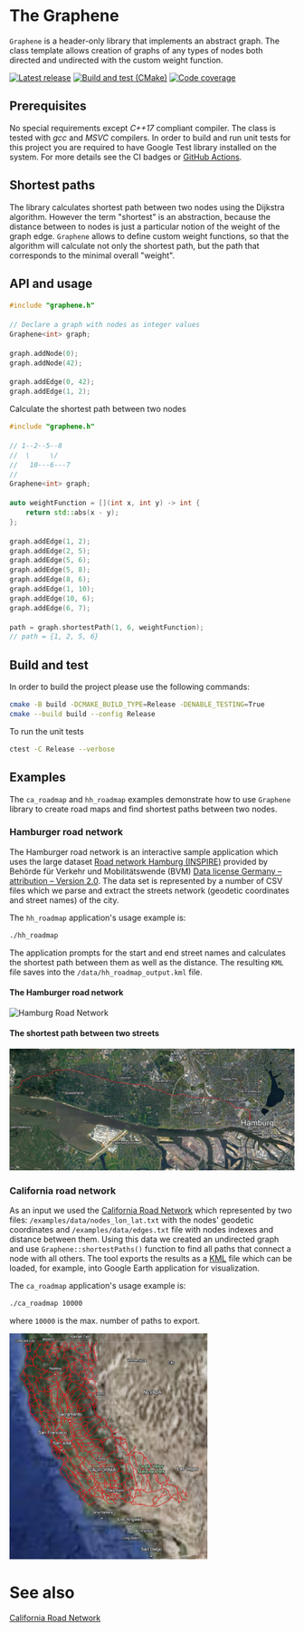 # The Graphene

`Graphene` is a header-only library that implements an abstract graph. The class template allows
creation of graphs of any types of nodes both directed and undirected with
the custom weight function.

[![Latest release](https://img.shields.io/github/v/release/vahancho/graphene?include_prereleases)](https://github.com/vahancho/graphene/releases)
[![Build and test (CMake)](https://github.com/vahancho/graphene/actions/workflows/cmake.yml/badge.svg)](https://github.com/vahancho/graphene/actions/workflows/cmake.yml)
[![Code coverage](https://codecov.io/gh/vahancho/graphene/graph/badge.svg?token=YLMFIEZBGG)](https://codecov.io/gh/vahancho/graphene)

## Prerequisites

No special requirements except *C++17* compliant compiler. The class is tested with
*gcc* and *MSVC* compilers. In order to build and run unit tests
for this project you are required to have Google Test library installed on the system.
For more details see the CI badges or [GitHub Actions](https://github.com/vahancho/graphene/actions).

## Shortest paths

The library calculates shortest path between two nodes using the Dijkstra algorithm.
However the term "shortest" is an abstraction, because the distance between
to nodes is just a particular notion of the weight of the graph edge. `Graphene`
allows to define custom weight functions, so that the algorithm will calculate
not only the shortest path, but the path that corresponds to the minimal overall
"weight".

## API and usage

```cpp
#include "graphene.h"

// Declare a graph with nodes as integer values
Graphene<int> graph;

graph.addNode(0);
graph.addNode(42);

graph.addEdge(0, 42);
graph.addEdge(1, 2);

```

Calculate the shortest path between two nodes

```cpp
#include "graphene.h"

// 1--2--5--8
//  \     \/
//   10---6---7
//
Graphene<int> graph;

auto weightFunction = [](int x, int y) -> int {
    return std::abs(x - y);
};

graph.addEdge(1, 2);
graph.addEdge(2, 5);
graph.addEdge(5, 6);
graph.addEdge(5, 8);
graph.addEdge(8, 6);
graph.addEdge(1, 10);
graph.addEdge(10, 6);
graph.addEdge(6, 7);

path = graph.shortestPath(1, 6, weightFunction);
// path = {1, 2, 5, 6}
```

## Build and test

In order to build the project please use the following commands:

```bash
cmake -B build -DCMAKE_BUILD_TYPE=Release -DENABLE_TESTING=True
cmake --build build --config Release
```

To run the unit tests

```bash
ctest -C Release --verbose
```

## Examples

The `ca_roadmap` and `hh_roadmap` examples demonstrate how to use `Graphene` library
to create road maps and find shortest paths between two nodes.

### Hamburger road network

The Hamburger road network is an interactive sample application which uses the large dataset
[Road network Hamburg (INSPIRE)](https://data.europa.eu/data/datasets/19a39b3a-2d9e-4805-a5e6-56a5ca3ec8cb?locale=en)
provided by Behörde für Verkehr und Mobilitätswende (BVM)
[Data license Germany – attribution – Version 2.0](http://www.govdata.de/dl-de/by-2-0).
The data set is represented by a number of CSV files which we parse and extract
the streets network (geodetic coordinates and street names) of the city.

The `hh_roadmap` application's usage example is:

```bash
./hh_roadmap
```

The application prompts for the start and end street names and calculates the
shortest path between them as well as the distance. The resulting `KML` file
saves into the `/data/hh_roadmap_output.kml` file.

#### The Hamburger road network

<img src="./examples/data/hamburg_roadmap.png" alt="Hamburg Road Network" width="400">

#### The shortest path between two streets

<img src="./examples/data/hamburg_shortestpath.png" alt="The shortest path between two streets" width="600">

### California road network

As an input we used the [California Road Network](https://users.cs.utah.edu/~lifeifei/SpatialDataset.htm)
which represented by two files: `/examples/data/nodes_lon_lat.txt` with the nodes'
geodetic coordinates and `/examples/data/edges.txt` file with nodes indexes and
distance between them.
Using this data we created an undirected graph and use `Graphene::shortestPaths()`
function to find all paths that connect a node with all others. The tool exports
the results as a [KML](https://en.wikipedia.org/wiki/Keyhole_Markup_Language) file
which can be loaded, for example, into Google Earth application for visualization.

The `ca_roadmap` application's usage example is:

```bash
./ca_roadmap 10000
```
where `10000` is the max. number of paths to export.

<img src="./examples/data/california_roadmap.png" alt="California Road Network" width="350">

# See also

[California Road Network](https://users.cs.utah.edu/~lifeifei/SpatialDataset.htm)
